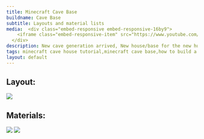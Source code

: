 ```yaml
---
title: Minecraft Cave Base
buildname: Cave Base
subtitle: Layouts and material lists
media:  <div class="embed-responsive embed-responsive-16by9">
    <iframe class="embed-responsive-item" src="https://www.youtube.com/embed/e3GhxtZM2Jg"></iframe>
  </div>
description: New cave generation arrived, New house/base for the new huge and exiting caves. Nice looking, unique and easy to build! Scroll down to get the layouts and material lists.
tags: minecraft cave house tutorial,minecraft cave base,how to build a cave base in minecraft,minecraft cave house survival,minecraft,minecraft house,minecraft build,minecraft how to,survival house,starter house,small house,easy house,minecraft house build,minecraft starter house,how to build a starter house,cave house minecraft,how to build a cave house in minecraft,cave,cave base,caves and cliffs,1.17,ASMR,cozy,architecture,aesthetic,마인 크래프트,how to build
layout: default
---
```


<p>

<h2 class="content-header">
Layout:
</h2>
<img src="https://myoctagon.github.io/asset/cavebase/bp_cavehouse.png" class="img-fluid"/>

</p>

<p>
<h2 class="content-header">
Materials:
</h2>
<img src="https://myoctagon.github.io/asset/cavebase/material_list1.png" class="img-fluid"/>
<img src="https://myoctagon.github.io/asset/cavebase/material_list2.png" class="img-fluid"/>
</p>


<br/>
